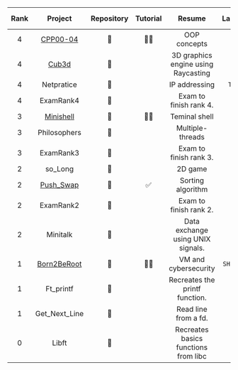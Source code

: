 
| Rank | Project | Repository | Tutorial | Resume | Language | Grade | Estimated effort (h) | End date | 
|:----:|:-------:|:----------:|:--------:|:------:|:--------:|:-----:|:--------------------:|:--------:|  
| 4 | [CPP00-04](https://github.com/pin3dev/42_CPP_Modules_00-04) | 📂 | ✍🏻 | OOP concepts | `C++` | `100/100` | 70h | 24Feb01 |  
| 4 | [Cub3d](https://github.com/pin3dev/42_cub3D) | 📂 |  | 3D graphics engine using Raycasting | `C` | `100/100` | 280h | 23Dec04 |  
| 4 | Netpratice | 🔐 |  | IP addressing | `TCP/IP` | `100/100` | 50h | 23Out06 |  
| 4 | ExamRank4 | 🔐 |  | Exam to finish rank 4. | `C` | `100/100` | 3h | 23Sep26 |  
| 3 | [Minishell](https://github.com/pin3dev/42_Minishell) | 📂 | ✍🏻 | Teminal shell | `C` | `100/100` | 210h | 23Sep19 |  
| 3 | Philosophers | 🔐 |  | Multiple-threads | `C` | `100/100` | 70h | 23Aug03 |  
| 3 | ExamRank3 | 🔐 |  |Exam to finish rank 3. | `C` | `100/100` | 3h | 23Jun07 |  
| 2 | so_Long | 🔐 |  | 2D game | `C` | `103/100` | 70h | 23Jun02 |  
| 2 | [Push_Swap](https://github.com/pin3dev/42_Push_Swap) | 📂 | ✅ | Sorting algorithm | `C` | `100/100` | 70h | 23May19 |  
| 2 | ExamRank2 | 🔐 |  | Exam to finish rank 2. | `C` | `100/100` | 3h | 23May03 |  
| 2 | Minitalk | 🔐 |  | Data exchange using UNIX signals. | `C` | `115/100` | 60h | 23Apr07 |  
| 1 | [Born2BeRoot](https://github.com/pin3dev/42_Born2BeRoot) | 👀 | ✍🏻 | VM and cybersecurity | `SHELL/CLI` | `100/100` | 50h | 23Feb08 |  
| 1 | Ft_printf | 🔐 |  | Recreates the printf function. | `C` | `100/100` | 90h | 22Dec24 |  
| 1 | Get_Next_Line | 🔐 |  | Read line from a fd. | `C` | `125/100` | 90h | 22Dec03 |  
| 0 | Libft | 🔐 |  | Recreates basics functions from libc | `C` | `125/100` | 90h | 22Nov26 |  
